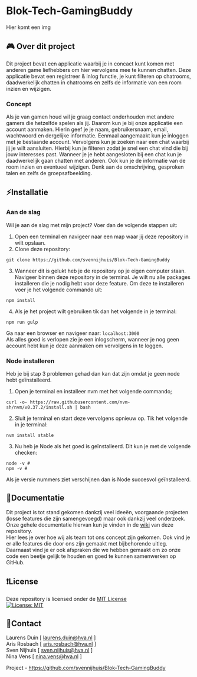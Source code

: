 # Blok-Tech-GamingBuddy
Hier komt een img

## 🎮 Over dit project
Dit project bevat een applicatie waarbij je in concact kunt komen met anderen game liefhebbers om hier vervolgens
mee te kunnen chatten. 
Deze applicatie bevat een registreer & inlog functie, je kunt filteren op chatrooms, daadwerkelijk chatten in chatrooms en
zelfs de informatie van een room inzien en wijzigen.

### Concept
Als je van gamen houd wil je graag contact onderhouden met andere gamers die hetzelfde spelen als jij. Daarom kun je bij onze applicatie een account aanmaken. Hierin geef je je naam, gebruikersnaam, email, wachtwoord en dergelijke informatie.
Eenmaal aangemaakt kun je inloggen met je bestaande account. Vervolgens kun je zoeken naar een chat waarbij jij je wilt aansluiten. Hierbij kun je filteren zodat je snel een chat vind die bij jouw interesses past. 
Wanneer je je hebt aangesloten bij een chat kun je daadwerkelijk gaan chatten met anderen. Ook kun je de informatie van de room inzien en eventueel wijzigen. Denk aan de omschrijving, gesproken talen en zelfs de groepsafbeelding.


## :zap:Installatie 
### Aan de slag
Wil je aan de slag met mijn project? Voer dan de volgende stappen uit: 
1.	Open een terminal en navigeer naar een map waar jij deze repository in wilt opslaan.
2.	Clone deze repository:
```
git clone https://github.com/svennijhuis/Blok-Tech-GamingBuddy
```
3.  Wanneer dit is gelukt heb je de repository op je eigen computer staan. Navigeer binnen deze repository in de terminal. Je wilt nu alle packages installeren die je nodig hebt voor deze feature. Om deze te installeren voer je het volgende commando uit: 
```
npm install
```
4.	Als je het project wilt gebruiken tik dan het volgende in je terminal:
```
npm run gulp
```
Ga naar een browser en navigeer naar: `localhost:3000` <br>
Als alles goed is verlopen zie je een inlogscherm, wanneer je nog geen account hebt kun je deze aanmaken om vervolgens in te loggen. 

### Node installeren
Heb je bij stap 3 problemen gehad dan kan dat zijn omdat je geen node hebt geïnstalleerd. 
1.  Open je terminal en installeer nvm met het volgende commando;
```
curl -o- https://raw.githubusercontent.com/nvm-sh/nvm/v0.37.2/install.sh | bash
```
2.  Sluit je terminal en start deze vervolgens opnieuw op. Tik het volgende in je terminal:
```
nvm install stable
```
3.  Nu heb je Node als het goed is geïnstalleerd. Dit kun je met de volgende checken:
```
node -v # 
npm -v # 
```
Als je versie nummers ziet verschijnen dan is Node succesvol geïnstalleerd.

## :memo:Documentatie
Dit project is tot stand gekomen dankzij veel ideeën, voorgaande projecten (losse features die zijn samengevoegd) maar ook dankzij veel onderzoek. <br>
Onze gehele documentatie hiervan kun je vinden in de [wiki](https://github.com/svennijhuis/Blok-Tech-GamingBuddy/wiki) van deze repository. <br>
Hier lees je over hoe wij als team tot ons concept zijn gekomen. Ook vind je er alle features die door ons zijn gemaakt met bijbehorende uitleg. Daarnaast vind je er ook afspraken die we hebben gemaakt om zo onze code een beetje gelijk te houden en goed te kunnen samenwerken op GitHub.


## :heavy_exclamation_mark:License
Deze repository is licensed onder de [MIT License](https://github.com/svennijhuis/Blok-Tech-GamingBuddy/blob/main/LICENSE) <br>
[![License: MIT](https://img.shields.io/badge/License-MIT-yellow.svg)](https://opensource.org/licenses/MIT)


## :email:Contact
Laurens Duin [ laurens.duin@hva.nl ] <br>
Aris Rosbach [ aris.rosbach@hva.nl ] <br>
Sven Nijhuis [ sven.nijhuis@hva.nl ] <br>
Nina Vens [ nina.vens@hva.nl ] <br>

Project - https://github.com/svennijhuis/Blok-Tech-GamingBuddy

